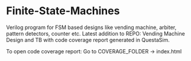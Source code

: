 # Finite-State-Machines
Verilog program for FSM based designs like vending machine, arbiter, pattern detectors, counter etc.
Latest addition to REPO: Vending Machine Design and TB with code coverage report generated in QuestaSim.

To open code coverage report: Go to COVERAGE_FOLDER -> index.html
